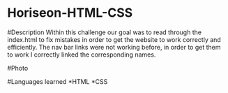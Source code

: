 # Horiseon-HTML-CSS

#Description
Within this challenge our goal was to read through the index.html to fix mistakes in order to get the website to work correctly and efficiently. The nav bar links were not working before, in order to get them to work I correctly linked the corresponding names.

#Photo


#Languages learned
 *HTML
 *CSS
 
 
